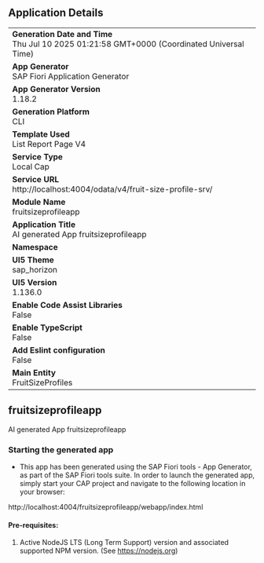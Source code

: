 ## Application Details
|               |
| ------------- |
|**Generation Date and Time**<br>Thu Jul 10 2025 01:21:58 GMT+0000 (Coordinated Universal Time)|
|**App Generator**<br>SAP Fiori Application Generator|
|**App Generator Version**<br>1.18.2|
|**Generation Platform**<br>CLI|
|**Template Used**<br>List Report Page V4|
|**Service Type**<br>Local Cap|
|**Service URL**<br>http://localhost:4004/odata/v4/fruit-size-profile-srv/|
|**Module Name**<br>fruitsizeprofileapp|
|**Application Title**<br>AI generated App fruitsizeprofileapp|
|**Namespace**<br>|
|**UI5 Theme**<br>sap_horizon|
|**UI5 Version**<br>1.136.0|
|**Enable Code Assist Libraries**<br>False|
|**Enable TypeScript**<br>False|
|**Add Eslint configuration**<br>False|
|**Main Entity**<br>FruitSizeProfiles|

## fruitsizeprofileapp

AI generated App fruitsizeprofileapp

### Starting the generated app

-   This app has been generated using the SAP Fiori tools - App Generator, as part of the SAP Fiori tools suite.  In order to launch the generated app, simply start your CAP project and navigate to the following location in your browser:

http://localhost:4004/fruitsizeprofileapp/webapp/index.html

#### Pre-requisites:

1. Active NodeJS LTS (Long Term Support) version and associated supported NPM version.  (See https://nodejs.org)


